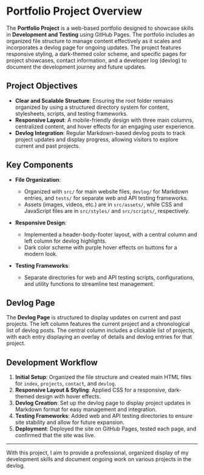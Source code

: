 # Portfolio Project Overview

The **Portfolio Project** is a web-based portfolio designed to showcase skills in **Development and Testing** using GitHub Pages. The portfolio includes an organized file structure to manage content effectively as it scales and incorporates a devlog page for ongoing updates. The project features responsive styling, a dark-themed color scheme, and specific pages for project showcases, contact information, and a developer log (devlog) to document the development journey and future updates.

## Project Objectives

- **Clear and Scalable Structure**: Ensuring the root folder remains organized by using a structured directory system for content, stylesheets, scripts, and testing frameworks.
- **Responsive Layout**: A mobile-friendly design with three main columns, centralized content, and hover effects for an engaging user experience.
- **Devlog Integration**: Regular Markdown-based devlog posts to track project updates and display progress, allowing visitors to explore current and past projects.

## Key Components

- **File Organization**: 
  - Organized with `src/` for main website files, `devlog/` for Markdown entries, and `tests/` for separate web and API testing frameworks.
  - Assets (images, videos, etc.) are in `src/assets/`, while CSS and JavaScript files are in `src/styles/` and `src/scripts/`, respectively.

- **Responsive Design**:
  - Implemented a header-body-footer layout, with a central column and left column for devlog highlights.
  - Dark color scheme with purple hover effects on buttons for a modern look.

- **Testing Frameworks**:
  - Separate directories for web and API testing scripts, configurations, and utility functions to streamline test management.

## Devlog Page

The **Devlog Page** is structured to display updates on current and past projects. The left column features the current project and a chronological list of devlog posts. The central column includes a clickable list of projects, with each entry displaying an overlay of details and devlog entries for that project.

## Development Workflow

1. **Initial Setup**: Organized the file structure and created main HTML files for `index`, `projects`, `contact`, and `devlog`.
2. **Responsive Layout & Styling**: Applied CSS for a responsive, dark-themed design with hover effects.
3. **Devlog Creation**: Set up the devlog page to display project updates in Markdown format for easy management and integration.
4. **Testing Frameworks**: Added web and API testing directories to ensure site stability and allow for future expansion.
5. **Deployment**: Deployed the site on GitHub Pages, tested each page, and confirmed that the site was live.

---

With this project, I aim to provide a professional, organized display of my development skills and document ongoing work on various projects in the devlog.
